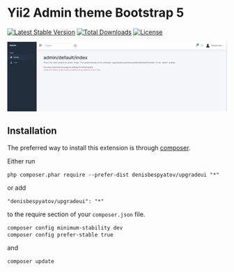 Yii2 Admin theme Bootstrap 5
===============

[![Latest Stable Version](https://poser.pugx.org/denisbespyatov/upgradeui/v/stable)](https://packagist.org/packages/denisbespyatov/upgradeui)
[![Total Downloads](https://poser.pugx.org/denisbespyatov/upgradeui/downloads)](https://packagist.org/packages/denisbespyatov/upgradeui)
[![License](https://poser.pugx.org/denisbespyatov/upgradeui/license)](https://packagist.org/packages/denisbespyatov/upgradeui)


!["Yii2 Admin Theme"](https://github.com/denisbespyatov/upgradeui/blob/master/screen.png)

Installation
------------

The preferred way to install this extension is through [composer](http://getcomposer.org/download/).

Either run

```
php composer.phar require --prefer-dist denisbespyatov/upgradeui "*"
```

or add

```
"denisbespyatov/upgradeui": "*"
```

to the require section of your `composer.json` file.

```
composer config minimum-stability dev
composer config prefer-stable true
```

and

```
composer update
```